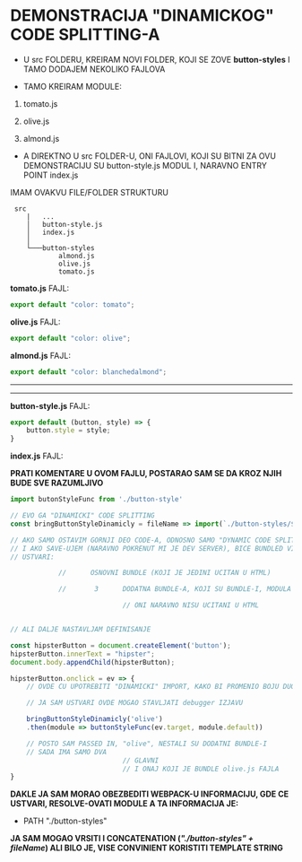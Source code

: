 # DEMONSTRACIJA "DINAMICKOG" CODE SPLITTING-A

- U src FOLDERU, KREIRAM NOVI FOLDER, KOJI SE ZOVE **button-styles** I TAMO DODAJEM NEKOLIKO FAJLOVA

- TAMO KREIRAM MODULE:

1. tomato.js

2. olive.js

3. almond.js

- A DIREKTNO U src FOLDER-U, ONI FAJLOVI, KOJI SU BITNI ZA OVU DEMONSTRACIJU SU button-style.js MODUL I, NARAVNO ENTRY POINT index.js

IMAM OVAKVU FILE/FOLDER STRUKTURU

```linux
 src
    |   ...
    │   button-style.js
    │   index.js
    │
    └───button-styles
            almond.js
            olive.js
            tomato.js
```

**tomato.js** FAJL:

```javascript
export default "color: tomato";
```

**olive.js** FAJL:

```javascript
export default "color: olive";
```

**almond.js** FAJL:

```javascript
export default "color: blanchedalmond";
```

****
****

**button-style.js** FAJL:

```javascript
export default (button, style) => {
    button.style = style;
}
```

**index.js** FAJL:

**PRATI KOMENTARE U OVOM FAJLU, POSTARAO SAM SE DA KROZ NJIH BUDE SVE RAZUMLJIVO**

```javascript
import butonStyleFunc from './button-style'

// EVO GA "DINAMICKI" CODE SPLITTING
const bringButtonStyleDinamicly = fileName => import(`./button-styles/${fileName}`);

// AKO SAMO OSTAVIM GORNJI DEO CODE-A, ODNOSNO SAMO "DYNAMIC CODE SPLITTING FUNKCIJU"
// I AKO SAVE-UJEM (NARAVNO POKRENUT MI JE DEV SERVER), BICE BUNDLED VISE FAJLOVA, BICE BUNDLED
// USTVARI:

            //      OSNOVNI BUNDLE (KOJI JE JEDINI UCITAN U HTML)

            //       3      DODATNA BUNDLE-A, KOJI SU BUNDLE-I, MODULA IZ          button-style       FOLDERA

                            // ONI NARAVNO NISU UCITANI U HTML


// ALI DALJE NASTAVLJAM DEFINISANJE

const hipsterButton = document.createElement('button');
hipsterButton.innerText = "hipster";
document.body.appendChild(hipsterButton);

hipsterButton.onclick = ev => {
    // OVDE CU UPOTREBITI "DINAMICKI" IMPORT, KAKO BI PROMENIO BOJU DUGMETA NA OLIVE

    // JA SAM USTVARI OVDE MOGAO STAVLJATI debugger IZJAVU

    bringButtonStyleDinamicly('olive')
    .then(module => buttonStyleFunc(ev.target, module.default))

    // POSTO SAM PASSED IN, "olive", NESTALI SU DODATNI BUNDLE-I
    // SADA IMA SAMO DVA
                            // GLAVNI
                            // I ONAJ KOJI JE BUNDLE olive.js FAJLA
}
```

**DAKLE JA SAM MORAO OBEZBEDITI WEBPACK-U INFORMACIJU, GDE CE USTVARI, RESOLVE-OVATI MODULE A TA INFORMACIJA JE:**

- PATH "./button-styles"

**JA SAM MOGAO VRSITI I CONCATENATION (*"./button-styles" + fileName*) ALI BILO JE, VISE CONVINIENT KORISTITI TEMPLATE STRING**
